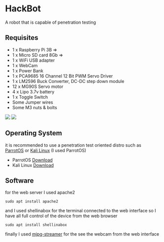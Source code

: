 # HackBot
A robot that is capable of penetration testing

## Requisites
- 1 x Raspberry Pi 3B =>
- 1 x Micro SD card 8Gb =>
- 1 x WiFi USB adapter
- 1 x WebCam
- 1 x Power Bank
- 1 x PCA9685 16 Channel 12 Bit PWM Servo Driver
- 1 x LM2596 Buck Converter, DC-DC step down module
- 12 x MG90S Servo motor
- 4 x Lipo 3.7v battery
- 1 x Toggle Switch
- Some Jumper wires
- Some M3 nuts & bolts

<img src="https://content.instructables.com/FOU/SD48/KID4YXRA/FOUSD48KID4YXRA.jpg?auto=webp&frame=1&width=1024&height=1024&fit=bounds&md=2c2ae9a7eac53b9a71254b45646aac55">
<img src="https://content.instructables.com/F3Z/X908/KIHF91NG/F3ZX908KIHF91NG.jpg?auto=webp&frame=1&width=1024&height=1024&fit=bounds&md=2e12137982643c2fd41208af30ad877d">

## Operating System
it is recommended to use a penetration test oriented distro such as [ParrotOS](https://www.parrotsec.org/) or [Kali Linux](https://www.kali.org/) (I used ParrotOS)

- ParrotOS [Download](https://www.parrotsec.org/download/)
- Kali Linux [Download](https://www.kali.org/get-kali/#kali-arm)

## Software
for the web server I used apache2

    sudo apt install apache2
    
and I used shellinabox for the terminal connected to the web interface so I have all full control of the device from the web browser

    sudo apt install shellinabox
    
finally I used [mjpg-streamer](https://github.com/jacksonliam/mjpg-streamer#building--installation) for the see the webcam from the web interface


